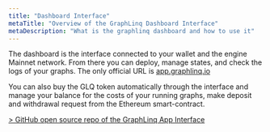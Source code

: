```yaml
---
title: "Dashboard Interface"
metaTitle: "Overview of the GraphLinq Dashboard Interface"
metaDescription: "What is the graphlinq dashboard and how to use it"
---
```


The dashboard is the interface connected to your wallet and the engine Mainnet network. From there you can deploy, manage states, and check the logs of your graphs. The only official URL is <a href="https://app.graphlinq.io">app.graphlinq.io</a>

You can also buy the GLQ token automatically through the interface and manage your balance for the costs of your running graphs, make
deposit and withdrawal request from the Ethereum smart-contract.

<a href="https://github.com/GraphLinq/GraphLinq.IDE">> GitHub open source repo of the GraphLinq App Interface</a>
